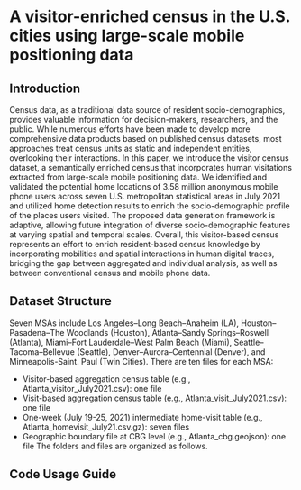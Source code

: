 # A visitor-enriched census in the U.S. cities using large-scale mobile positioning data
## Introduction
Census data, as a traditional data source of resident socio-demographics, provides valuable information for decision-makers, researchers, and the public. While numerous efforts have been made to develop more comprehensive data products based on published census datasets, most approaches treat census units as static and independent entities, overlooking their interactions. In this paper, we introduce the visitor census dataset, a semantically enriched census that incorporates human visitations extracted from large-scale mobile positioning data. We identified and validated the potential home locations of 3.58 million anonymous mobile phone users across seven U.S. metropolitan statistical areas in July 2021 and utilized home detection results to enrich the socio-demographic profile of the places users visited. The proposed data generation framework is adaptive, allowing future integration of diverse socio-demographic features at varying spatial and temporal scales. Overall, this visitor-based census represents an effort to enrich resident-based census knowledge by incorporating mobilities and spatial interactions in human digital traces, bridging the gap between aggregated and individual analysis, as well as between conventional census and mobile phone data.
## Dataset Structure
Seven MSAs include Los Angeles–Long Beach–Anaheim (LA), Houston–Pasadena–The Woodlands (Houston), Atlanta–Sandy Springs–Roswell (Atlanta), Miami–Fort Lauderdale–West Palm Beach (Miami), Seattle–Tacoma–Bellevue (Seattle), Denver–Aurora–Centennial (Denver), and Minneapolis-Saint. Paul (Twin Cities). There are ten files for each MSA:
* Visitor-based aggregation census table (e.g., Atlanta_visitor_July2021.csv): one file
* Visit-based aggregation census table (e.g., Atlanta_visit_July2021.csv): one file
* One-week (July 19-25, 2021) intermediate home-visit table (e.g., Atlanta_homevisit_July21.csv.gz): seven files
* Geographic boundary file at CBG level (e.g., Atlanta_cbg.geojson): one file
The folders and files are organized as follows.
## Code Usage Guide
